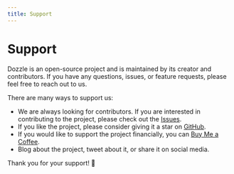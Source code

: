 ```yaml
---
title: Support
---
```


# Support

Dozzle is an open-source project and is maintained by its creator and contributors. If you have any questions, issues, or feature requests, please feel free to reach out to us.

There are many ways to support us:

- We are always looking for contributors. If you are interested in contributing to the project, please check out the [Issues](https://github.com/amir20/dozzle/issues).
- If you like the project, please consider giving it a star on [GitHub](https://github.com/amir20/dozzle).
- If you would like to support the project financially, you can [Buy Me a Coffee](https://www.buymeacoffee.com/amirraminfar).
- Blog about the project, tweet about it, or share it on social media.

Thank you for your support! 🙏
